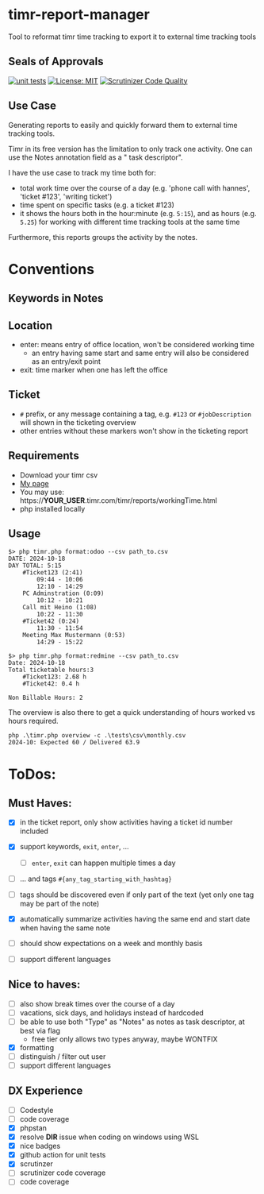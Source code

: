 # timr-report-manager

Tool to reformat timr time tracking to export it to external time tracking tools

## Seals of Approvals

[![unit tests](https://github.com/k0pernikus/timr-report-manager/actions/workflows/php.yml/badge.svg)](https://github.com/k0pernikus/timr-report-manager/actions/workflows/php.yml)
[![License: MIT](https://img.shields.io/badge/License-MIT-yellow.svg)](https://opensource.org/licenses/MIT)
[![Scrutinizer Code Quality](https://scrutinizer-ci.com/g/k0pernikus/timr-report-manager/badges/quality-score.png?b=main)](https://scrutinizer-ci.com/g/k0pernikus/timr-report-manager/?branch=main)

## Use Case
Generating reports to easily and quickly forward them to external time tracking tools.

Timr in its free version has the limitation to only track one activity. One can use the Notes annotation field as a "
task descriptor".

I have the use case to track my time both for:
- total work time over the course of a day (e.g. 'phone call with hannes', 'ticket #123', 'writing ticket')
- time spent on specific tasks (e.g. a ticket #123)
- it shows the hours both in the hour:minute (e.g. `5:15`), and as hours (e.g. `5.25`) for working with different time
  tracking tools at the same time

Furthermore, this reports groups the activity by the notes.

# Conventions

## Keywords in Notes

## Location

- enter: means entry of office location, won't be considered working time
    - an entry having same start and same entry will also be considered as an entry/exit point
- exit: time marker when one has left the office

## Ticket

- `#` prefix, or any message containing a tag, e.g. `#123` or `#jobDescription` will shown in the ticketing overview
- other entries without these markers won't show in the ticketing report

## Requirements

- Download your timr csv
- [My page](https://kopernikus.timr.com/timr/reports/workingTime.html)
- You may use: https://__YOUR_USER__.timr.com/timr/reports/workingTime.html
- php installed locally

## Usage

```
$> php timr.php format:odoo --csv path_to.csv
DATE: 2024-10-18
DAY TOTAL: 5:15
    #Ticket123 (2:41)
        09:44 - 10:06
        12:10 - 14:29
    PC Adminstration (0:09)
        10:12 - 10:21
    Call mit Heino (1:08)
        10:22 - 11:30
    #Ticket42 (0:24)
        11:30 - 11:54
    Meeting Max Mustermann (0:53)
        14:29 - 15:22
```

```
$> php timr.php format:redmine --csv path_to.csv
Date: 2024-10-18
Total ticketable hours:3
    #Ticket123: 2.68 h
    #Ticket42: 0.4 h
    
Non Billable Hours: 2
```

The overview is also there to get a quick understanding of hours worked vs hours required.

```
php .\timr.php overview -c .\tests\csv\monthly.csv
2024-10: Expected 60 / Delivered 63.9
```

# ToDos:

## Must Haves:

- [x] in the ticket report, only show activities having a ticket id number included
- [x] support keywords, `exit`, `enter`, ...
  - [ ] `enter`, `exit` can happen multiple times a day
- [ ] ... and tags `#{any_tag_starting_with_hashtag}`
- [ ] tags should be discovered even if only part of the text (yet only one tag may be part of the note)
- [x] automatically summarize activities having the same end and start date when having the same note
- [ ] should show expectations on a week and monthly basis
- [ ] support different languages



## Nice to haves:

- [ ] also show break times over the course of a day
- [ ] vacations, sick days, and holidays instead of hardcoded
- [ ] be able to use both "Type" as "Notes" as notes as task descriptor, at best via flag
  - free tier only allows two types anyway, maybe WONTFIX
- [x] formatting
- [ ] distinguish / filter out user
- [ ] support different languages

## DX Experience

- [ ] Codestyle
- [ ] code coverage
- [x] phpstan
- [x] resolve __DIR__ issue when coding on windows using WSL
- [x] nice badges
- [x] github action for unit tests
- [x] scrutinzer
- [ ] scrutinizer code coverage
- [ ] code coverage